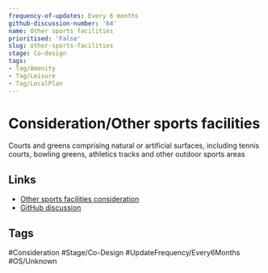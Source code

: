 ```yaml
---
frequency-of-updates: Every 6 months
github-discussion-number: '64'
name: Other sports facilities
prioritised: 'False'
slug: other-sports-facilities
stage: Co-design
tags:
- Tag/Amenity
- Tag/Leisure
- Tag/LocalPlan
---
```


# Consideration/Other sports facilities

Courts and greens comprising natural or artificial surfaces, including tennis courts, bowling greens, athletics tracks and other outdoor sports areas

## Links

* [Other sports facilities consideration](https://design.planning.data.gov.uk/planning-consideration/other-sports-facilities)
* [GitHub discussion](https://github.com/digital-land/data-standards-backlog/discussions/64)

## Tags

#Consideration #Stage/Co-Design #UpdateFrequency/Every6Months #OS/Unknown